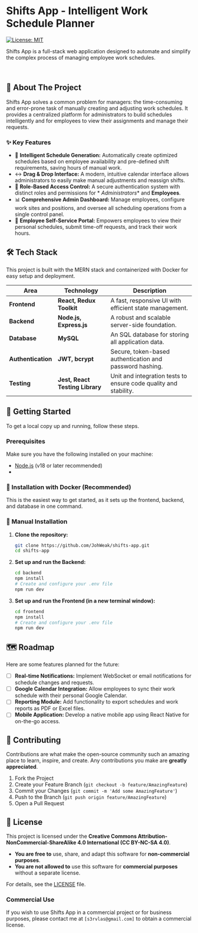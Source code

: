# Shifts App - Intelligent Work Schedule Planner

[![License: MIT](https://img.shields.io/badge/License-MIT-blue.svg)](https://opensource.org/licenses/MIT)

Shifts App is a full-stack web application designed to automate and simplify the complex process of managing employee
work schedules.

<br>

## 🎯 About The Project

Shifts App solves a common problem for managers: the time-consuming and error-prone task of manually creating and
adjusting work schedules. It provides a centralized platform for administrators to build schedules intelligently and for
employees to view their assignments and manage their requests.

### ✨ Key Features

* 🧠 **Intelligent Schedule Generation:** Automatically create optimized schedules based on employee availability and
  pre-defined shift requirements, saving hours of manual work.
* ↔️ **Drag & Drop Interface:** A modern, intuitive calendar interface allows administrators to easily make manual
  adjustments and reassign shifts.
* 🔐 **Role-Based Access Control:** A secure authentication system with distinct roles and permissions for *
  *Administrators** and **Employees**.
* 📊 **Comprehensive Admin Dashboard:** Manage employees, configure work sites and positions, and oversee all scheduling
  operations from a single control panel.
* 👤 **Employee Self-Service Portal:** Empowers employees to view their personal schedules, submit time-off requests, and
  track their work hours.

## 🛠️ Tech Stack

This project is built with the MERN stack and containerized with Docker for easy setup and deployment.

| Area               | Technology                      | Description                                                      |
|--------------------|---------------------------------|------------------------------------------------------------------|
| **Frontend**       | **React, Redux Toolkit**        | A fast, responsive UI with efficient state management.           |
| **Backend**        | **Node.js, Express.js**         | A robust and scalable server-side foundation.                    |
| **Database**       | **MySQL**                       | An SQL database for storing all application data.                |
| **Authentication** | **JWT, bcrypt**                 | Secure, token-based authentication and password hashing.         |
| **Testing**        | **Jest, React Testing Library** | Unit and integration tests to ensure code quality and stability. |

## 🚀 Getting Started

To get a local copy up and running, follow these steps.

### Prerequisites

Make sure you have the following installed on your machine:

* [Node.js](https://nodejs.org/en/) (v18 or later recommended)
*

### 🐳 Installation with Docker (Recommended)

This is the easiest way to get started, as it sets up the frontend, backend, and database in one command.

### 🔧 Manual Installation

1. **Clone the repository:**
   ```bash
   git clone https://github.com/JohWeak/shifts-app.git
   cd shifts-app
   ```
2. **Set up and run the Backend:**
   ```bash
   cd backend
   npm install
   # Create and configure your .env file
   npm run dev
   ```
3. **Set up and run the Frontend (in a new terminal window):**
   ```bash
   cd frontend
   npm install
   # Create and configure your .env file
   npm run dev
   ```

## 🗺️ Roadmap

Here are some features planned for the future:

- [ ] **Real-time Notifications:** Implement WebSocket or email notifications for schedule changes and requests.
- [ ] **Google Calendar Integration:** Allow employees to sync their work schedule with their personal Google Calendar.
- [ ] **Reporting Module:** Add functionality to export schedules and work reports as PDF or Excel files.
- [ ] **Mobile Application:** Develop a native mobile app using React Native for on-the-go access.

## 🤝 Contributing

Contributions are what make the open-source community such an amazing place to learn, inspire, and create. Any
contributions you make are **greatly appreciated**.

1. Fork the Project
2. Create your Feature Branch (`git checkout -b feature/AmazingFeature`)
3. Commit your Changes (`git commit -m 'Add some AmazingFeature'`)
4. Push to the Branch (`git push origin feature/AmazingFeature`)
5. Open a Pull Request

## 📄 License

This project is licensed under the **Creative Commons Attribution-NonCommercial-ShareAlike 4.0 International (CC
BY-NC-SA 4.0)**.

- **You are free to** use, share, and adapt this software for **non-commercial purposes**.
- **You are not allowed to** use this software for **commercial purposes** without a separate license.

For details, see the [LICENSE](LICENSE) file.

### Commercial Use

If you wish to use Shifts App in a commercial project or for business purposes, please contact me at
`[s3rvlas@gmail.com]` to obtain a commercial license.
